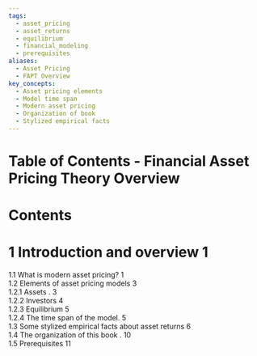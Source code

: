 ```yaml
---
tags:
  - asset_pricing
  - asset_returns
  - equilibrium
  - financial_modeling
  - prerequisites
aliases:
  - Asset Pricing
  - FAPT Overview
key_concepts:
  - Asset pricing elements
  - Model time span
  - Modern asset pricing
  - Organization of book
  - Stylized empirical facts
---
```


# Table of Contents - Financial Asset Pricing Theory Overview
# Contents  

# 1 Introduction and overview 1  

1.1 What is modern asset pricing? 1   
1.2 Elements of asset pricing models 3   
1.2.1 Assets . 3   
1.2.2 Investors 4   
1.2.3 Equilibrium 5   
1.2.4 The time span of the model. 5   
1.3 Some stylized empirical facts about asset returns 6   
1.4 The organization of this book . 10   
1.5 Prerequisites 11  
